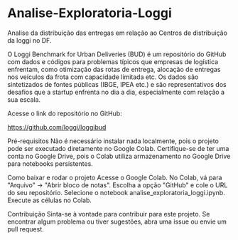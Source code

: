 # Analise-Exploratoria-Loggi
Analise da distribuição das entregas em relação ao Centros de distribuição da loggi no DF.

O Loggi Benchmark for Urban Deliveries (BUD) é um repositório do GitHub com dados e códigos para problemas típicos que empresas de logística enfrentam, como otimização das rotas de entrega, alocação de entregas nos veículos da frota com capacidade limitada etc. Os dados são sintetizados de fontes públicas (IBGE, IPEA etc.) e são representativos dos desafios que a startup enfrenta no dia a dia, especialmente com relação a sua escala.

Acesse o link do repositório no GitHub:

https://github.com/loggi/loggibud

Pré-requisitos
Não é necessário instalar nada localmente, pois o projeto pode ser executado diretamente no Google Colab. Certifique-se de ter uma conta no Google Drive, pois o Colab utiliza armazenamento no Google Drive para notebooks persistentes.

Como baixar e rodar o projeto
Acesse o Google Colab.
No Colab, vá para "Arquivo" -> "Abrir bloco de notas".
Escolha a opção "GitHub" e cole o URL do seu repositório.
Selecione o notebook analise_exploratoria_loggi.ipynb.
Execute as células no Colab.

Contribuição
Sinta-se à vontade para contribuir para este projeto. Se encontrar algum problema ou tiver sugestões, abra uma issue ou envie um pull request.

